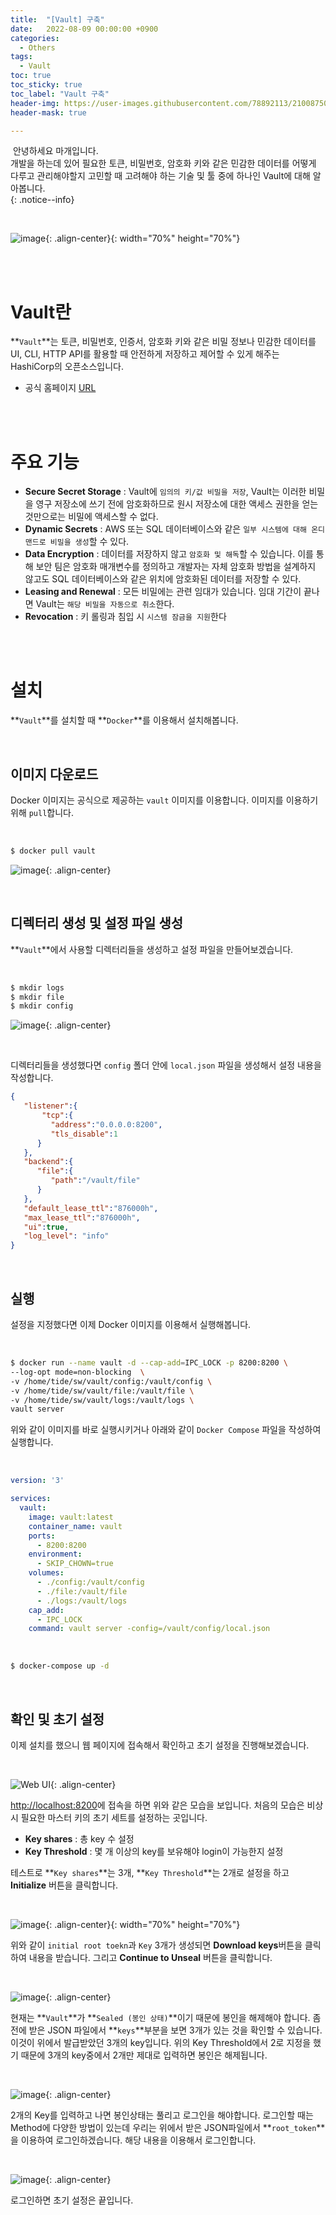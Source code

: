 ```yaml
---
title:  "[Vault] 구축"
date:   2022-08-09 00:00:00 +0900
categories:
  - Others
tags:
  - Vault
toc: true
toc_sticky: true
toc_label: "Vault 구축"
header-img: https://user-images.githubusercontent.com/78892113/210087509-d338b20f-1524-452c-bb83-cc12d5e78498.png
header-mask: true

---
```


&nbsp;안녕하세요 마개입니다.  
개발을 하는데 있어 필요한 토큰, 비밀번호, 암호화 키와 같은 민감한 데이터를 어떻게 다루고 관리해야할지 고민할 때 고려해야 하는 기술 및 툴 중에 하나인 Vault에 대해 알아봅니다.  
{: .notice--info}

<br>

![image](https://user-images.githubusercontent.com/78892113/210087509-d338b20f-1524-452c-bb83-cc12d5e78498.png){: .align-center}{: width="70%" height="70%"} 

<br><br>

# Vault란

**`Vault`**는 토큰, 비밀번호, 인증서, 암호화 키와 같은 비밀 정보나 민감한 데이터를 UI, CLI, HTTP API를 활용할 때 안전하게 저장하고 제어할 수 있게 해주는 HashiCorp의 오픈소스입니다.

* 공식 홈페이지 <a href="https://www.vaultproject.io/">URL</a>

<br><br>

# 주요 기능

* **Secure Secret Storage** : Vault에 `임의의 키/값 비밀을 저장`, Vault는 이러한 비밀을 영구 저장소에 쓰기 전에 암호화하므로 원시 저장소에 대한 액세스 권한을 얻는 것만으로는 비밀에 액세스할 수 없다.
* **Dynamic Secrets** : AWS 또는 SQL 데이터베이스와 같은 `일부 시스템에 대해 온디맨드로 비밀을 생성`할 수 있다.
* **Data Encryption** : 데이터를 저장하지 않고 `암호화 및 해독`할 수 있습니다. 이를 통해 보안 팀은 암호화 매개변수를 정의하고 개발자는 자체 암호화 방법을 설계하지 않고도 SQL 데이터베이스와 같은 위치에 암호화된 데이터를 저장할 수 있다.
* **Leasing and Renewal** : 모든 비밀에는 관련 임대가 있습니다. 임대 기간이 끝나면 Vault는 `해당 비밀을 자동으로 취소`한다.
* **Revocation** : 키 롤링과 침입 시 `시스템 잠금을 지원`한다

<br><br>

# 설치

**`Vault`**를 설치할 때 **`Docker`**를 이용해서 설치해봅니다.

<br>

## 이미지 다운로드

Docker 이미지는 공식으로 제공하는 `vault` 이미지를 이용합니다. 이미지를 이용하기 위해 `pull`합니다.

<br>

```sh
$ docker pull vault
```

![image](https://user-images.githubusercontent.com/78892113/210088544-0e9a1384-1747-46bc-9113-805050a7cbd4.png){: .align-center}

<br>

## 디렉터리 생성 및 설정 파일 생성

**`Vault`**에서 사용할 디렉터리들을 생성하고 설정 파일을 만들어보겠습니다.

<br>

```sh
$ mkdir logs
$ mkdir file
$ mkdir config
```

![image](https://user-images.githubusercontent.com/78892113/210088773-799b98bd-d5ce-4e5e-9bd5-85b38f145cb2.png){: .align-center}

<br>

디렉터리들을 생성했다면 `config` 폴더 안에 `local.json` 파일을 생성해서 설정 내용을 작성합니다.

```json
{
   "listener":{
       "tcp":{
         "address":"0.0.0.0:8200",
         "tls_disable":1
      }
   },
   "backend":{
      "file":{
         "path":"/vault/file"
      }
   },
   "default_lease_ttl":"876000h",
   "max_lease_ttl":"876000h",
   "ui":true,
   "log_level": "info"
}
```

<br>

## 실행

설정을 지정했다면 이제 Docker 이미지를 이용해서 실행해봅니다. 

<br>

```sh
$ docker run --name vault -d --cap-add=IPC_LOCK -p 8200:8200 \
--log-opt mode=non-blocking  \
-v /home/tide/sw/vault/config:/vault/config \
-v /home/tide/sw/vault/file:/vault/file \
-v /home/tide/sw/vault/logs:/vault/logs \
vault server
```

위와 같이 이미지를 바로 실행시키거나 아래와 같이 `Docker Compose` 파일을 작성하여 실행합니다.

<br>

```yml
version: '3'

services:
  vault:
    image: vault:latest
    container_name: vault
    ports:
      - 8200:8200
    environment:
      - SKIP_CHOWN=true
    volumes:
      - ./config:/vault/config
      - ./file:/vault/file
      - ./logs:/vault/logs
    cap_add:
      - IPC_LOCK
    command: vault server -config=/vault/config/local.json
```

<br>

```sh
$ docker-compose up -d
```

<br>

## 확인 및 초기 설정

이제 설치를 했으니 웹 페이지에 접속해서 확인하고 초기 설정을 진행해보겠습니다. 

<br>

![Web UI](https://user-images.githubusercontent.com/78892113/210089648-893b26a8-4c9c-4b24-8282-c6ff8f0f23b8.png){: .align-center}

<a href="http://localhost:8200">http://localhost:8200</a>에 접속을 하면 위와 같은 모습을 보입니다. 처음의 모습은 비상 시 필요한 마스터 키의 초기 세트를 설정하는 곳입니다. 

* **Key shares** : 총 key 수 설정
* **Key Threshold** : 몇 개 이상의 key를 보유해야 login이 가능한지 설정

테스트로 **`Key shares`**는 3개, **`Key Threshold`**는 2개로 설정을 하고 **Initialize** 버튼을 클릭합니다.

<br>

![image](https://user-images.githubusercontent.com/78892113/210090052-d39ba577-5808-4efb-a2bb-c98ec895d1ba.png){: .align-center}{: width="70%" height="70%"}

위와 같이 `initial root toekn`과 `Key` 3개가 생성되면 **Download keys**버튼을 클릭하여 내용을 받습니다. 그리고 **Continue to Unseal** 버튼을 클릭합니다.

<br>

![image](https://user-images.githubusercontent.com/78892113/210090292-9c428d49-eae3-4275-8bf0-b9ee430e3487.png){: .align-center}

현재는 **`Vault`**가 **`Sealed (봉인 상태)`**이기 때문에 봉인을 해제해야 합니다. 좀전에 받은 JSON 파일에서 **`keys`**부분을 보면 3개가 있는 것을 확인할 수 있습니다. 이것이 위에서 발급받았던 3개의 key입니다. 위의 Key Threshold에서 2로 지정을 했기 때문에 3개의 key중에서 2개만 제대로 입력하면 봉인은 해제됩니다.

<br>

![image](https://user-images.githubusercontent.com/78892113/210090433-bab19e55-3c02-4a79-9c9f-7e839424eaa7.png){: .align-center}

2개의 Key를 입력하고 나면 봉인상태는 풀리고 로그인을 해야합니다. 로그인할 때는 Method에 다양한 방법이 있는데 우리는 위에서 받은 JSON파일에서 **`root_token`**을 이용하여 로그인하겠습니다. 해당 내용을 이용해서 로그인합니다.

<br>

![image](https://user-images.githubusercontent.com/78892113/210090535-f3b8753c-2f91-4966-aced-fda40bc21d2d.png){: .align-center}

로그인하면 초기 설정은 끝입니다.
